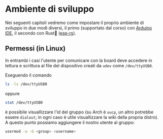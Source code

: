 # Ambiente di sviluppo

Nei seguenti capitoli vedremo come impostare il proprio ambiente di sviluppo in due modi diversi, il primo (supportato dal corso) con [Arduino IDE](https://www.arduino.cc/en/software), il secondo con Rust🦀 ([esp-rs](https://github.com/esp-rs)).

## Permessi (in Linux)

In entrambi i casi l'utente per comunicare con la board deve accedere in lettura e scrittura al file del dispositivo creati da `udev` come `/dev/ttyUSB0`.

Eseguendo il comando

```bash
ls -ls /dev/ttyUSB0
```

oppure

```bash
stat /dev/ttyUSB0
```

è possibile visuallizzare l'id del gruppo (su Arch è `uucp`, un altro potrebbe essere `dialout`; in ogni caso è utile visuallizzare la wiki della propria distro).
A questo punto possiamo aggiungere il nostro utente al gruppo:

```bash
usermod -a -G <group> <username>
```
